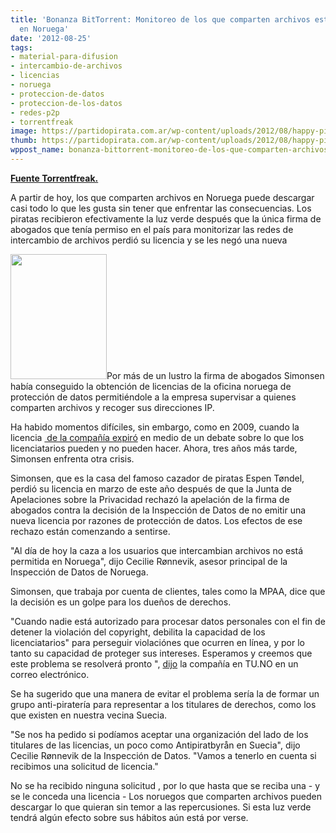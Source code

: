 ```yaml
---
title: 'Bonanza BitTorrent: Monitoreo de los que comparten archivos está suspendido
  en Noruega'
date: '2012-08-25'
tags:
- material-para-difusion
- intercambio-de-archivos
- licencias
- noruega
- proteccion-de-datos
- proteccion-de-los-datos
- redes-p2p
- torrentfreak
image: https://partidopirata.com.ar/wp-content/uploads/2012/08/happy-pirate.jpg
thumb: https://partidopirata.com.ar/wp-content/uploads/2012/08/happy-pirate-150x150.jpg
wppost_name: bonanza-bittorrent-monitoreo-de-los-que-comparten-archivos-esta-suspendido-en-noruega
---
```


<strong><a href="https://torrentfreak.com/bittorrent-bonanza-monitoring-file-sharers-forbidden-in-norway-120825/" target="_blank">Fuente Torrentfreak.</a></strong>

A partir de hoy, los que comparten archivos en Noruega puede descargar casi todo lo que les gusta sin tener que enfrentar las consecuencias. Los piratas recibieron efectivamente la luz verde después que la única firma de abogados que tenía permiso en el país para monitorizar las redes de intercambio de archivos perdió su licencia y se les negó una nueva

<a href="https://partidopirata.com.ar/wp-content/uploads/2012/08/happy-pirate.jpg"><img class="alignright size-full wp-image-6195" title="happy-pirate" src="https://partidopirata.com.ar/wp-content/uploads/2012/08/happy-pirate.jpg" alt="" width="154" height="200" /></a>Por más de un lustro la firma de abogados Simonsen había conseguido la obtención de licencias de la oficina noruega de protección de datos permitiéndole a la empresa supervisar a quienes comparten archivos y recoger sus direcciones IP.

Ha habido momentos difíciles, sin embargo, como en 2009, cuando la licencia <a href="http://torrentfreak.com/anti-piracy-lawyers-loses-license-to-chase-pirates-090622/"> de la compañía expiró</a> en medio de un debate sobre lo que los licenciatarios pueden y no pueden hacer. Ahora, tres años más tarde, Simonsen enfrenta otra crisis.

Simonsen, que es la casa del famoso cazador de piratas Espen Tøndel, perdió su licencia en marzo de este año después de que la Junta de Apelaciones sobre la Privacidad rechazó la apelación de la firma de abogados contra la decisión de la Inspección de Datos de no emitir una nueva licencia por razones de protección de datos. Los efectos de ese rechazo están comenzando a sentirse.

"Al día de hoy la caza a los usuarios que intercambian archivos no está permitida en Noruega", dijo Cecilie Rønnevik, asesor principal de la  Inspección de Datos de Noruega.

Simonsen, que trabaja por cuenta de clientes, tales como la MPAA, dice que la decisión es un golpe para los dueños de derechos.

"Cuando nadie está autorizado para procesar datos personales con el fin de detener la violación del copyright, debilita la capacidad de los licenciatarios" para perseguir violaciónes que ocurren en línea, y por lo tanto su capacidad de proteger sus intereses. Esperamos y creemos que este problema se resolverá pronto ", <a href="http://www.tu.no/it/2012/08/24/vet-du-hva-du-risikerer-ved-a-dele-filer">dijo</a> la compañía en TU.NO en un correo electrónico.

Se ha sugerido que una manera de evitar el problema sería la de formar un grupo anti-piratería para representar a los titulares de derechos, como los que existen en nuestra vecina Suecia.

"Se nos ha pedido si podíamos aceptar una organización del lado de los titulares de las licencias, un poco como Antipiratbyrån en Suecia", dijo Cecilie Rønnevik de la Inspección de Datos. "Vamos a tenerlo en cuenta si recibimos una solicitud de licencia."

No se ha recibido ninguna solicitud , por lo que hasta que se reciba una - y se le conceda una licencia - Los noruegos que comparten archivos pueden descargar lo que quieran sin temor a las repercusiones. Si esta luz verde tendrá algún efecto sobre sus hábitos aún está por verse.
